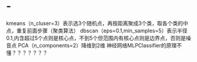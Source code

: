 # -

kmeans（n_cluser=3）表示选3个随机点，再按距离聚成3个类，取各个类的中点，重复前面步骤（聚类算法）
dbscan（eps=0.1,min_samples=5）表示半径0.1,内含超过5个点则是核心点，不到5个但范围内有核心点则是边界点，否则是噪音点
PCA（n_components=2）降维到2维
神经网络MLPClassifier的原理不懂？？？？？？？
